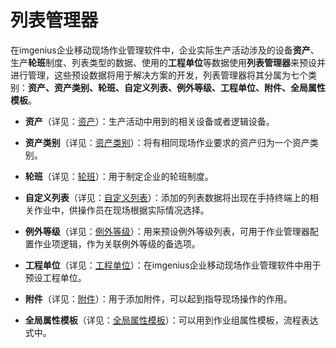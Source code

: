 # 列表管理器

在imgenius企业移动现场作业管理软件中，企业实际生产活动涉及的设备**资产**、生产**轮班**制度、列表类型的数据、使用的**工程单位**等数据使用**列表管理器**来预设并进行管理，这些预设数据将用于解决方案的开发，列表管理器将其分属为七个类别：**资产、资产类别、轮班、自定义列表、例外等级、工程单位、附件、全局属性模板**。

* **资产**（详见：[资产](系统配置手册/列表管理器/资产.md)）：生产活动中用到的相关设备或者逻辑设备。

* **资产类别**（详见：[资产类别](系统配置手册/列表管理器/资产类别.md)）：将有相同现场作业要求的资产归为一个资产类别。

* **轮班**（详见：[轮班](系统配置手册/列表管理器/轮班.md)）：用于制定企业的轮班制度。

* **自定义列表**（详见：[自定义列表](系统配置手册/列表管理器/自定义列表.md)）：添加的列表数据将出现在手持终端上的相关作业中，供操作员在现场根据实际情况选择。

* **例外等级**（详见：[例外等级](系统配置手册/列表管理器/例外等级.md)）：用来预设例外等级列表，可用于作业管理器配置作业项逻辑，作为关联例外等级的备选项。

* **工程单位**（详见：[工程单位](系统配置手册/列表管理器/工程单位.md)）：在imgenius企业移动现场作业管理软件中用于预设工程单位。

* **附件**（详见：[附件](系统配置手册/列表管理器/附件.md)）：用于添加附件，可以起到指导现场操作的作用。

* **全局属性模板**（详见：[全局属性模板](系统配置手册/列表管理器/全局属性模板.md)）：可以用到作业组属性模板，流程表达式中。
